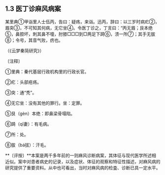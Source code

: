## 1.3 医丁诊麻风病案

某里典①甲诣里人士伍丙，告曰：疑疡，来诣。迅丙，辞曰：以三岁时病疕②，眉突③，不可知其何病，无它坐④。令医丁诊之，丁言曰：“丙无眉；艮本绝⑤，鼻腔坏，刺其鼻不嚏，肘膝□□□到□两足下踦⑥，溃一所⑦；其手无胈⑧；令号，其音气败，疠也。

（《云梦秦简研究》）

〔注释〕

①里典：秦代基层行政机构里的行政长官。

②疕：头部疮疡。

③突：通“秃”。

④无它坐：没有其他的罪行。坐：定罪。

⑤艮（gèn）本绝：即鼻梁骨塌陷。

⑥踦（qī妻）：有毛病。

⑦所：处。

⑧胈（bá拔）：汗毛。

**〔评按〕**本案是两千多年前的一则麻风诊断病案，其体征与现代医学所述相近似。案中对患者病史的记录，以及症状、体征的观察和特征性描述，对麻风病的研究提供了重要资料。从中也可看出，当时对麻风病的检査、诊断已具一定水平。
